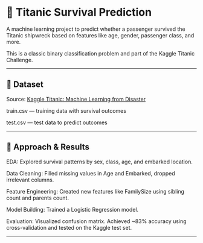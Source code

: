 # 🚢 Titanic Survival Prediction
A machine learning project to predict whether a passenger survived the Titanic shipwreck based on features like age, gender, passenger class, and more. 

This is a classic binary classification problem and part of the Kaggle Titanic Challenge.

---

## 📁 Dataset

Source: [Kaggle Titanic: Machine Learning from Disaster](https://www.kaggle.com/competitions/titanic)

train.csv — training data with survival outcomes

test.csv — test data to predict outcomes

---

## 🚀 Approach & Results

EDA: Explored survival patterns by sex, class, age, and embarked location.

Data Cleaning: Filled missing values in Age and Embarked, dropped irrelevant columns.

Feature Engineering: Created new features like FamilySize using sibling count and parents count.

Model Building: Trained a Logistic Regression model.

Evaluation: Visualized confusion matrix. Achieved ~83% accuracy using cross-validation and tested on the Kaggle test set.

---

